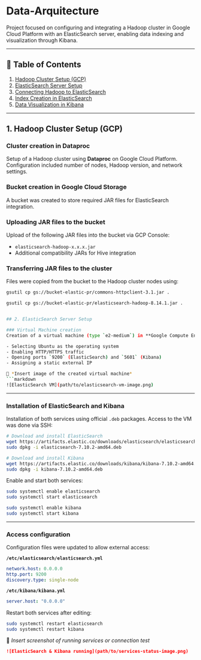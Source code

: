 # Data-Arquitecture
Project focused on configuring and integrating a Hadoop cluster in Google Cloud Platform with an ElasticSearch server, enabling data indexing and visualization through Kibana.

---

## 📌 Table of Contents

1. [Hadoop Cluster Setup (GCP)](#1-hadoop-cluster-setup-gcp)  
2. [ElasticSearch Server Setup](#2-elasticsearch-server-setup)  
3. [Connecting Hadoop to ElasticSearch](#3-connecting-hadoop-to-elasticsearch)  
4. [Index Creation in ElasticSearch](#4-index-creation-in-elasticsearch)  
5. [Data Visualization in Kibana](#5-data-visualization-in-kibana)

---

## 1. Hadoop Cluster Setup (GCP)

### Cluster creation in Dataproc  
Setup of a Hadoop cluster using **Dataproc** on Google Cloud Platform. Configuration included number of nodes, Hadoop version, and network settings.

### Bucket creation in Google Cloud Storage  
A bucket was created to store required JAR files for ElasticSearch integration.

### Uploading JAR files to the bucket  
Upload of the following JAR files into the bucket via GCP Console:

- `elasticsearch-hadoop-x.x.x.jar`
- Additional compatibility JARs for Hive integration

### Transferring JAR files to the cluster  
Files were copied from the bucket to the Hadoop cluster nodes using:

```bash
gsutil cp gs://bucket-elastic-pr/commons-httpclient-3.1.jar .

gsutil cp gs://bucket-elastic-pr/elasticsearch-hadoop-8.14.1.jar .


## 2. ElasticSearch Server Setup

### Virtual Machine creation  
Creation of a virtual machine (type `e2-medium`) in **Google Compute Engine** to host ElasticSearch and Kibana. Configuration steps included:

- Selecting Ubuntu as the operating system  
- Enabling HTTP/HTTPS traffic  
- Opening ports `9200` (ElasticSearch) and `5601` (Kibana)  
- Assigning a static external IP

📸 *Insert image of the created virtual machine*  
```markdown
![ElasticSearch VM](path/to/elasticsearch-vm-image.png)
```

---

### Installation of ElasticSearch and Kibana  
Installation of both services using official `.deb` packages. Access to the VM was done via SSH:

```bash
# Download and install ElasticSearch
wget https://artifacts.elastic.co/downloads/elasticsearch/elasticsearch-7.10.2-amd64.deb
sudo dpkg -i elasticsearch-7.10.2-amd64.deb

# Download and install Kibana
wget https://artifacts.elastic.co/downloads/kibana/kibana-7.10.2-amd64.deb
sudo dpkg -i kibana-7.10.2-amd64.deb
```

Enable and start both services:

```bash
sudo systemctl enable elasticsearch
sudo systemctl start elasticsearch

sudo systemctl enable kibana
sudo systemctl start kibana
```

---

### Access configuration  
Configuration files were updated to allow external access:

**`/etc/elasticsearch/elasticsearch.yml`**

```yaml
network.host: 0.0.0.0
http.port: 9200
discovery.type: single-node
```

**`/etc/kibana/kibana.yml`**

```yaml
server.host: "0.0.0.0"
```

Restart both services after editing:

```bash
sudo systemctl restart elasticsearch
sudo systemctl restart kibana
```

📸 *Insert screenshot of running services or connection test*  
```markdown
![ElasticSearch & Kibana running](path/to/services-status-image.png)
```

